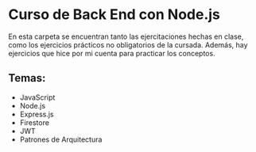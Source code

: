 # Curso de Back End con Node.js

En esta carpeta se encuentran tanto las ejercitaciones hechas en clase, como los ejercicios prácticos no obligatorios de la cursada.
Además, hay ejercicios que hice por mi cuenta para practicar los conceptos.

## Temas:
- JavaScript
- Node.js
- Express.js
- Firestore
- JWT
- Patrones de Arquitectura
